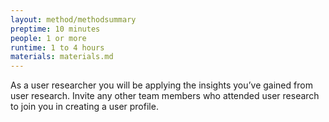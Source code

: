 ```yaml
---
layout: method/methodsummary
preptime: 10 minutes
people: 1 or more
runtime: 1 to 4 hours
materials: materials.md
---
```

<!-- Preparation --> 
As a user researcher you will be applying the insights you’ve gained from user research. Invite any other team members who attended user research to join you in creating a user profile.

